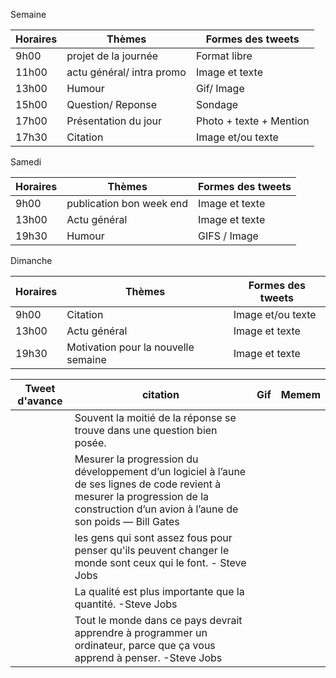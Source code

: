 Semaine

| Horaires | Thèmes                    | Formes des tweets |
|-----------|---------------------------|-------------------|
| 9h00     | projet de la journée      | Format libre      |
| 11h00    | actu général/ intra promo | Image et texte    |
| 13h00    | Humour                    | Gif/ Image        |
| 15h00    | Question/ Reponse         | Sondage           |
| 17h00    | Présentation du jour      | Photo + texte + Mention |
| 17h30    | Citation                  | Image et/ou texte |

Samedi

| Horaires | Thèmes                   | Formes des tweets |
|----------|--------------------------|-------------------|
| 9h00     | publication bon week end | Image et texte    |
| 13h00    | Actu général             | Image et texte    |
| 19h30    | Humour                   | GIFS / Image      |

Dimanche

| Horaires | Thèmes                              | Formes des tweets |
|----------|-------------------------------------|-------------------|
| 9h00     | Citation                            | Image et/ou texte |
| 13h00    | Actu général                        | Image et texte    |
| 19h30    | Motivation pour la nouvelle semaine | Image et texte    |



| Tweet d'avance  | citation                                                                                                                                                                                 | Gif | Memem |
|-----------------|------------------------------------------------------------------------------------------------------------------------------------------------------------------------------------------|-----|-------|
|                 | Souvent la moitié de la réponse se trouve dans une question bien posée.                                                                                                                  |     |       |
|                 | Mesurer la progression du développement d’un logiciel à l’aune de ses lignes de code  revient à mesurer la progression de la construction d’un avion à l’aune de son poids  — Bill Gates |     |       |
|                 | les gens qui sont assez fous pour penser qu'ils peuvent changer le monde sont ceux qui le font. - Steve Jobs                                                                             |     |       |
|                 | La qualité est plus importante que la quantité. -Steve Jobs                                                                                                                              |     |       |
|                 | Tout le monde dans ce pays devrait apprendre à programmer un ordinateur, parce que ça vous apprend à penser. -Steve Jobs                                                                 |     |       |
